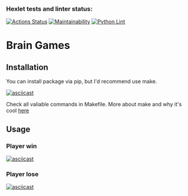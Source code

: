 ### Hexlet tests and linter status:
[![Actions Status](https://github.com/sgmdlt/python-project-lvl1/workflows/hexlet-check/badge.svg)](https://github.com/sgmdlt/python-project-lvl1/actions)
[![Maintainability](https://api.codeclimate.com/v1/badges/345aa41d98565d18cef5/maintainability)](https://codeclimate.com/github/sgmdlt/python-project-lvl1/maintainability)
[![Python Lint](https://github.com/sgmdlt/python-project-lvl1/actions/workflows/lint.yml/badge.svg)](https://github.com/sgmdlt/python-project-lvl1/actions/workflows/lint.yml)

# Brain Games

## Installation

You can install package via pip, but I'd recommend use make.

[![asciicast](https://asciinema.org/a/0190jbtC0wwYdnASzUG9MrPri.svg)](https://asciinema.org/a/0190jbtC0wwYdnASzUG9MrPri) 

Check all valiable commands in Makefile. 
More about make and why it's cool [here](https://makefile.site/) 

## Usage

### Player win

[![asciicast](https://asciinema.org/a/6R9vJTUUEh7Z8TtFXVEWOMn2F.svg)](https://asciinema.org/a/6R9vJTUUEh7Z8TtFXVEWOMn2F)

### Player lose

[![asciicast](https://asciinema.org/a/Oib3E2uryhRGLhuUHFRgU1Roi.svg)](https://asciinema.org/a/Oib3E2uryhRGLhuUHFRgU1Roi)

